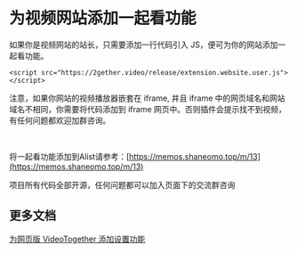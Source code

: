 # 为视频网站添加一起看功能

如果你是视频网站的站长，只需要添加一行代码引入 JS，便可为你的网站添加一起看功能。


`<script src="https://2gether.video/release/extension.website.user.js"></script>`

注意，如果你网站的视频播放器嵌套在 iframe, 并且 iframe 中的网页域名和网站域名不相同，你需要将代码添加到 iframe 网页中。否则插件会提示找不到视频，有任何问题都欢迎加群咨询。


<br/>

将一起看功能添加到Alist请参考：[https://memos.shaneomo.top/m/13](https://memos.shaneomo.top/m/13)

项目所有代码全部开源，任何问题都可以加入页面下的交流群咨询

## 更多文档
[为网页版 VideoTogether 添加设置功能](./website_setting)